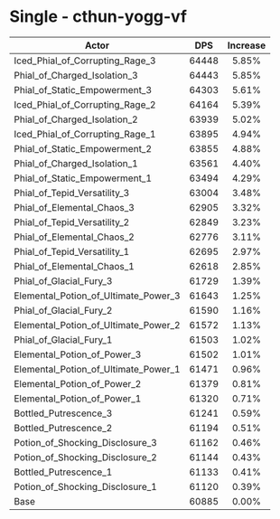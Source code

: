 # Single - cthun-yogg-vf
| Actor | DPS | Increase |
|---|:---:|:---:|
|Iced_Phial_of_Corrupting_Rage_3|64448|5.85%|
|Phial_of_Charged_Isolation_3|64443|5.85%|
|Phial_of_Static_Empowerment_3|64303|5.61%|
|Iced_Phial_of_Corrupting_Rage_2|64164|5.39%|
|Phial_of_Charged_Isolation_2|63939|5.02%|
|Iced_Phial_of_Corrupting_Rage_1|63895|4.94%|
|Phial_of_Static_Empowerment_2|63855|4.88%|
|Phial_of_Charged_Isolation_1|63561|4.40%|
|Phial_of_Static_Empowerment_1|63494|4.29%|
|Phial_of_Tepid_Versatility_3|63004|3.48%|
|Phial_of_Elemental_Chaos_3|62905|3.32%|
|Phial_of_Tepid_Versatility_2|62849|3.23%|
|Phial_of_Elemental_Chaos_2|62776|3.11%|
|Phial_of_Tepid_Versatility_1|62695|2.97%|
|Phial_of_Elemental_Chaos_1|62618|2.85%|
|Phial_of_Glacial_Fury_3|61729|1.39%|
|Elemental_Potion_of_Ultimate_Power_3|61643|1.25%|
|Phial_of_Glacial_Fury_2|61590|1.16%|
|Elemental_Potion_of_Ultimate_Power_2|61572|1.13%|
|Phial_of_Glacial_Fury_1|61503|1.02%|
|Elemental_Potion_of_Power_3|61502|1.01%|
|Elemental_Potion_of_Ultimate_Power_1|61471|0.96%|
|Elemental_Potion_of_Power_2|61379|0.81%|
|Elemental_Potion_of_Power_1|61320|0.71%|
|Bottled_Putrescence_3|61241|0.59%|
|Bottled_Putrescence_2|61194|0.51%|
|Potion_of_Shocking_Disclosure_3|61162|0.46%|
|Potion_of_Shocking_Disclosure_2|61144|0.43%|
|Bottled_Putrescence_1|61133|0.41%|
|Potion_of_Shocking_Disclosure_1|61120|0.39%|
|Base|60885|0.00%|

